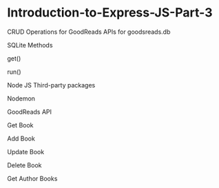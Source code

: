 # Introduction-to-Express-JS-Part-3
CRUD Operations for GoodReads APIs for goodsreads.db 

SQLite Methods

get()

run()

Node JS Third-party packages

Nodemon

GoodReads API

Get Book

Add Book

Update Book

Delete Book

Get Author Books
